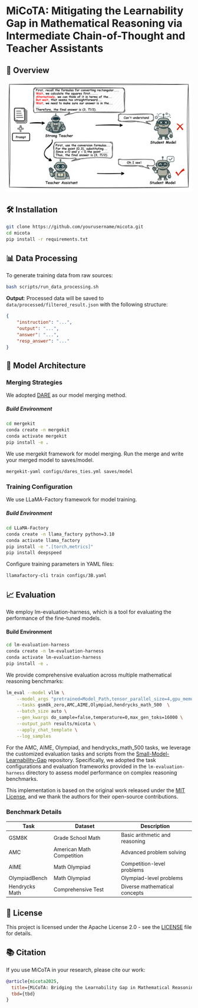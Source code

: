 
# MiCoTA: Mitigating the Learnability Gap in Mathematical Reasoning via Intermediate Chain-of-Thought and Teacher Assistants
## 📌 Overview
![框架图](figs/framework.png)


## 🛠 Installation

```bash
git clone https://github.com/yourusername/micota.git
cd micota
pip install -r requirements.txt
```

## 📊 Data Processing

To generate training data from raw sources:

```bash
bash scripts/run_data_processing.sh
```

**Output**: Processed data will be saved to `data/processed/filtered_result.json` with the following structure:
```json
{
    "instruction": "...",
    "output": "...",
    "answer": "...",
    "resp_answer": "..."
}
```

## 🧠 Model Architecture

### Merging Strategies
We adopted [DARE](https://arxiv.org/abs/2311.03099) as our model merging method.

##### Build Environment
```bash
cd mergekit
conda create -n mergekit
conda activate mergekit
pip install -e . 
```

We use mergekit framework for model merging. Run the merge and write your merged model to saves/model.
```bash
mergekit-yaml configs/dares_ties.yml saves/model
```

### Training Configuration
We use LLaMA-Factory framework for model training.

##### Build Environment
```bash
cd LLaMA-Factory
conda create -n llama_factory python=3.10
conda activate llama_factory
pip install -e ".[torch,metrics]"
pip install deepspeed
```

Configure training parameters in YAML files:

```bash
llamafactory-cli train configs/3B.yaml
```

## 📈 Evaluation
We employ lm-evaluation-harness, which is a tool for evaluating the performance of the fine-tuned models.

#### Build Environment
```bash
cd lm-evaluation-harness
conda create -n lm-evaluation-harness
conda activate lm-evaluation-harness
pip install -e .
```
We provide comprehensive evaluation across multiple mathematical reasoning benchmarks:

```bash
lm_eval --model vllm \
    --model_args "pretrained=Model_Path,tensor_parallel_size=4,gpu_memory_utilization=0.85,max_model_len=16000,enforce_eager=True" \
    --tasks gsm8k_zero,AMC,AIME,Olympiad,hendrycks_math_500  \
    --batch_size auto \
    --gen_kwargs do_sample=false,temperature=0,max_gen_toks=16000 \
    --output_path results/micota \
    --apply_chat_template \
    --log_samples 
```
For the AMC, AIME, Olympiad, and hendrycks_math_500 tasks, we leverage the customized evaluation tasks and scripts from the [Small-Model-Learnability-Gap](https://github.com/Small-Model-Gap/Small-Model-Learnability-Gap) repository. Specifically, we adopted the task configurations and evaluation frameworks provided in the `lm-evaluation-harness` directory to assess model performance on complex reasoning benchmarks. 

This implementation is based on the original work released under the [MIT License](https://github.com/Small-Model-Gap/Small-Model-Learnability-Gap/blob/main/LICENSE), and we thank the authors for their open-source contributions.

### Benchmark Details

| Task | Dataset | Description |
|------|---------|-------------|
| GSM8K | Grade School Math | Basic arithmetic and reasoning |
| AMC | American Math Competition | Advanced problem solving |
| AIME | Math Olympiad | Competition-level problems |
| OlympiadBench | Math Olympiad | Olympiad-level problems |
| Hendrycks Math | Comprehensive Test | Diverse mathematical concepts |


## 📜 License

This project is licensed under the Apache License 2.0 - see the [LICENSE](LICENSE) file for details.

## 📚 Citation

If you use MiCoTA in your research, please cite our work:

```bibtex
@article{micota2025,
  title={MiCoTA: Bridging the Learnability Gap in Mathematical Reasoning with Intermediate Chain-of-Thought and Teacher Assistants},
  tbd={tbd}
}
```

